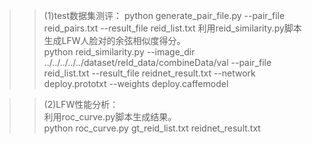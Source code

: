 >>(1)test数据集测评：
>>python generate_pair_file.py --pair_file reid_pairs.txt --result_file reid_list.txt
>>利用reid_similarity.py脚本生成LFW人脸对的余弦相似度得分。  
>>python reid_similarity.py   --image_dir ../../../../../dataset/reId_data/combineData/val --pair_file reid_list.txt  --result_file  reidnet_result.txt  --network deploy.prototxt  --weights deploy.caffemodel  

>>(2)LFW性能分析：  
>>利用roc_curve.py脚本生成结果。  
>> python roc_curve.py gt_reid_list.txt  reidnet_result.txt
